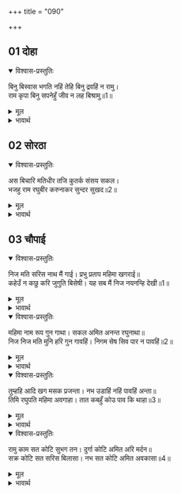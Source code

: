 +++
title = "090"

+++


## 01 दोहा
<details open><summary>विश्वास-प्रस्तुतिः</summary>

बिनु बिस्वास भगति नहिं तेहि बिनु द्रवहिं न रामु।  
राम कृपा बिनु सपनेहुँ जीव न लह बिश्रामु॥1॥  
</details>

<details><summary>मूल</summary>

बिनु बिस्वास भगति नहिं तेहि बिनु द्रवहिं न रामु।  
राम कृपा बिनु सपनेहुँ जीव न लह बिश्रामु॥1॥  
</details>

<details><summary>भावार्थ</summary>

बिना विश्वास के भक्ति नहीं होती, भक्ति के बिना श्री रामजी पिघलते (ढरते) नहीं और श्री रामजी की कृपा के बिना जीव स्वप्न में भी शान्ति नहीं पाता॥1॥  
</details>



## 02 सोरठा
<details open><summary>विश्वास-प्रस्तुतिः</summary>

अस बिचारि मतिधीर तजि कुतर्क संसय सकल।  
भजहु राम रघुबीर करुनाकर सुन्दर सुखद॥2॥  
</details>

<details><summary>मूल</summary>

अस बिचारि मतिधीर तजि कुतर्क संसय सकल।  
भजहु राम रघुबीर करुनाकर सुन्दर सुखद॥2॥  
</details>

<details><summary>भावार्थ</summary>

हे धीरबुद्धि! ऐसा विचारकर सम्पूर्ण कुतर्कों और सन्देहों को छोडकर करुणा की खान सुन्दर और सुख देने वाले श्री रघुवीर का भजन कीजिए॥2॥  
</details>




## 03 चौपाई
<details open><summary>विश्वास-प्रस्तुतिः</summary>

निज मति सरिस नाथ मैं गाई। प्रभु प्रताप महिमा खगराई॥  
कहेउँ न कछु करि जुगुति बिसेषी। यह सब मैं निज नयनन्हि देखी॥1॥  
</details>

<details><summary>मूल</summary>

निज मति सरिस नाथ मैं गाई। प्रभु प्रताप महिमा खगराई॥  
कहेउँ न कछु करि जुगुति बिसेषी। यह सब मैं निज नयनन्हि देखी॥1॥  
</details>

<details><summary>भावार्थ</summary>

हे पक्षीराज! हे नाथ! मैन्ने अपनी बुद्धि के अनुसार प्रभु के प्रताप और महिमा का गान किया। मैन्ने इसमें कोई बात युक्ति से बढाकर नहीं कही है। यह सब अपनी आँखों देखी कही है॥1॥  
</details>

<details open><summary>विश्वास-प्रस्तुतिः</summary>

महिमा नाम रूप गुन गाथा। सकल अमित अनन्त रघुनाथा॥  
निज निज मति मुनि हरि गुन गावहिं। निगम सेष सिव पार न पावहिं॥2॥  
</details>

<details><summary>मूल</summary>

महिमा नाम रूप गुन गाथा। सकल अमित अनन्त रघुनाथा॥  
निज निज मति मुनि हरि गुन गावहिं। निगम सेष सिव पार न पावहिं॥2॥  
</details>

<details><summary>भावार्थ</summary>

श्री रघुनाथजी की महिमा, नाम, रूप और गुणों की कथा सभी अपार एवं अनन्त हैं तथा श्री रघुनाथजी स्वयं भी अनन्त हैं। मुनिगण अपनी-अपनी बुद्धि के अनुसार श्री हरि के गुण गाते हैं। वेद, शेष और शिवजी भी उनका पार नहीं पाते॥2॥  
</details>

<details open><summary>विश्वास-प्रस्तुतिः</summary>

तुम्हहि आदि खग मसक प्रजन्ता। नभ उडाहिं नहिं पावहिं अन्ता॥  
तिमि रघुपति महिमा अवगाहा। तात कबहुँ कोउ पाव कि थाहा॥3॥  
</details>

<details><summary>मूल</summary>

तुम्हहि आदि खग मसक प्रजन्ता। नभ उडाहिं नहिं पावहिं अन्ता॥  
तिमि रघुपति महिमा अवगाहा। तात कबहुँ कोउ पाव कि थाहा॥3॥  
</details>

<details><summary>भावार्थ</summary>

आप से लेकर मच्छरपर्यन्त सभी छोटे-बडे जीव आकाश में उडते हैं, किन्तु आकाश का अन्त कोई नहीं पाता। इसी प्रकार हे तात! श्री रघुनाजी की महिमा भी अथाह है। क्या कभी कोई उसकी थाह पा सकता है?॥3॥  
</details>

<details open><summary>विश्वास-प्रस्तुतिः</summary>

रामु काम सत कोटि सुभग तन। दुर्गा कोटि अमित अरि मर्दन॥  
सक्र कोटि सत सरिस बिलासा। नभ सत कोटि अमित अवकासा॥4॥  
</details>

<details><summary>मूल</summary>

रामु काम सत कोटि सुभग तन। दुर्गा कोटि अमित अरि मर्दन॥  
सक्र कोटि सत सरिस बिलासा। नभ सत कोटि अमित अवकासा॥4॥  
</details>

<details><summary>भावार्थ</summary>

श्री रामजी का अरबों कामदेवों के समान सुन्दर शरीर है। वे अनन्त कोटि दुर्गाओं के समान शत्रुनाशक हैं। अरबों इन्द्रों के समान उनका विलास (ऐश्वर्य) है। अरबों आकाशों के समान उनमें अनन्त अवकाश (स्थान) है॥4॥  
</details>


